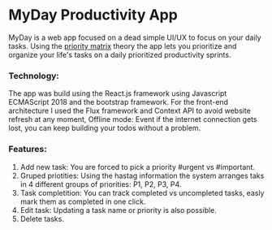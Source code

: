 # MyDay Productivity App

MyDay is a web app focused on a dead simple UI/UX to focus on your daily tasks. Using the [priority matrix](https://www.lucidchart.com/blog/priority-matrix-project-management) theory the app lets you prioritize and organize your life's tasks on a daily prioritized productivity sprints.

### Technology:

The app was build using the React.js framework using Javascript ECMAScript 2018 and the bootstrap framework.
For the front-end architecture I used the Flux framework and Context API to avoid website refresh at any moment, 
Offline mode: Event if the internet connection gets lost, you can keep building your todos without a problem.

### Features:

1. Add new task: You are forced to pick a priority #urgent vs #important. 
2. Gruped priotities: Using the hastag information the system arranges taks in 4 different groups of priorities: P1, P2, P3, P4.
3. Task completition: You can track completed vs uncompleted tasks, easly mark them as completed in one click.
4. Edit task: Updating a task name or priority is also possible.
5. Delete tasks.
